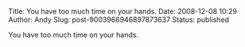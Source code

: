 Title: You have too much time on your hands.
Date: 2008-12-08 10:29
Author: Andy
Slug: post-9003966946897873637
Status: published

You have too much time on your hands.

